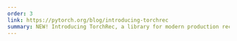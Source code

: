 ```yaml
---
order: 3
link: https://pytorch.org/blog/introducing-torchrec
summary: NEW! Introducing TorchRec, a library for modern production recommendation systems
---
```

